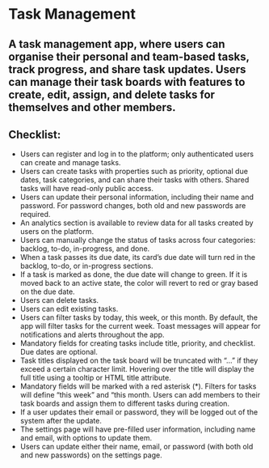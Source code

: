 # Task  Management

## A task management app, where users can organise their personal and team-based tasks, track progress, and share task updates. Users can manage their task boards with features to create, edit, assign, and delete tasks for themselves and other members.

## Checklist:
- Users can register and log in to the platform; only authenticated users can create and manage tasks.
- Users can create tasks with properties such as priority, optional due dates, task categories, and can share their tasks with others. Shared tasks will have read-only public access.
- Users can update their personal information, including their name and password. For password changes, both old and new passwords are required.
- An analytics section is available to review data for all tasks created by users on the platform.
- Users can manually change the status of tasks across four categories: backlog, to-do, in-progress, and done.
- When a task passes its due date, its card’s due date will turn red in the backlog, to-do, or in-progress sections.
- If a task is marked as done, the due date will change to green. If it is moved back to an active state, the color will revert to red or gray based on the due date.
- Users can delete tasks.
- Users can edit existing tasks.
- Users can filter tasks by today, this week, or this month. By default, the app will filter tasks for the current week.
Toast messages will appear for notifications and alerts throughout the app.
- Mandatory fields for creating tasks include title, priority, and checklist. Due dates are optional.
- Task titles displayed on the task board will be truncated with “…” if they exceed a certain character limit. Hovering over the title will display the full title using a tooltip or HTML title attribute.
- Mandatory fields will be marked with a red asterisk (*).
Filters for tasks will define “this week” and “this month.
Users can add members to their task boards and assign them to different tasks during creation.
- If a user updates their email or password, they will be logged out of the system after the update.
- The settings page will have pre-filled user information, including name and email, with options to update them.
- Users can update either their name, email, or password (with both old and new passwords) on the settings page.


